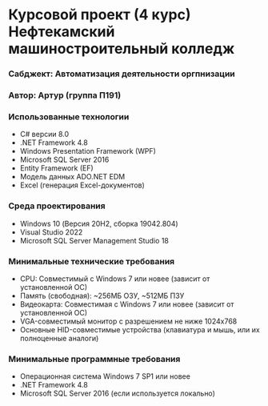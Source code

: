 Курсовой проект (4 курс) Нефтекамский машиностроительный колледж
================================================================
### Сабджект: Автоматизация деятельности оргпнизации
### Автор:  Артур  (группа П191)
### Использованные технологии
- C# версии 8.0
- .NET Framework 4.8
- Windows Presentation Framework (WPF)
- Microsoft SQL Server 2016
- Entity Framework (EF)
- Модель данных ADO.NET EDM
- Excel (генерация Excel-документов)

### Среда проектирования
- Windows 10 (Версия 20H2, сборка 19042.804)
- Visual Studio 2022
- Microsoft SQL Server Management Studio 18

### Минимальные технические требования
- CPU: Cовместимый с Windows 7 или новее (зависит от установленной ОС)
- Память (свободная): ~256МБ ОЗУ, ~512МБ ПЗУ
- Видеокарта: Cовместимая с Windows 7 или новее (зависит от установленной ОС)
- VGA-совместимый монитор с разрешением не ниже 1024x768
- Основные HID-совместимые устройства (клавиатура и мышь, или их полноценные аналоги)

### Минимальные программные требования
- Операционная система Windows 7 SP1 или новее
- .NET Framework 4.8
- Microsoft SQL Server 2016 (если используется локально)
